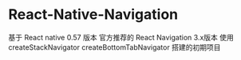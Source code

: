 # React-Native-Navigation
基于 React native 0.57 版本
官方推荐的 React Navigation 3.x版本
使用createStackNavigator  createBottomTabNavigator 搭建的初期项目
